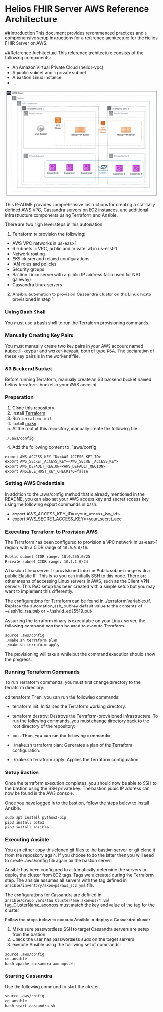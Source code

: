 # Helios FHIR Server AWS Reference Architecture

##Introduction
This document provides recommended practices and a comprehensive setup instructions for a reference architecture for the Helios FHIR Server on AWS.

##Reference Architecture
This reference architecture consists of the following components:
- An Amazon Virtual Private Cloud (helios-vpc)
- A public subnet and a private subnet
- A bastion Linux instance
- ...

![Helios FHIR Server AWS Reference Architecture](hfs-aws.png)

This README provides comprehensive instructions for creating a statically defined AWS VPC, Cassandra servers on EC2 instances, and additional infrastructure components using Terraform and Ansible.

There are two high level steps in this automation:

1. Terraform to provision the following:
* AWS VPC networks in us-east-1
* 6 subnets in VPC, public and private, all in us-east-1
* Network routing
* EKS cluster and related configurations
* IAM roles and policies
* Security groups
* Bastion Linux server with a public IP address (also used for NAT gateway)
* Cassandra Linux servers

2. Ansible automation to provision Cassandra cluster on the Linux hosts provisioned in step 1


### Using Bash Shell ###
You must use a bash shell to run the Terraform provisioning commands.

### Manually Creating Key Pairs ###
You must manually create two key pairs in your AWS account named kubectl1-keypair and worker-keypair, both of type RSA. The declaration of these key pairs is in the worker.tf file.


### S3 Backend Bucket ###
Before running Terraform, manually create an S3 backend bucket named helios-terraform-bucket in your AWS account.

### Preparation ###
1. Clone this repository.
2. Install [Terraform](https://developer.hashicorp.com/terraform/tutorials/aws-get-started/install-cli)
3. Run `terraform init`
4. Install [make](https://formulae.brew.sh/formula/make)
5. At the root of this repository, manually create the following file.
```
./.aws/config
```
4. Add the following content to ./.aws/config
```
export AWS_ACCESS_KEY_ID=<AWS_ACCESS_KEY_ID>
export AWS_SECRET_ACCESS_KEY=<AWS_SECRET_ACCESS_KEY>
export AWS_DEFAULT_REGION=<AWS_DEFAULT_REGION>
export ANSIBLE_HOST_KEY_CHECKING=false
```
### Setting AWS Credentials ###
In addition to the .aws/config method that is already mentioned in the README, you can also set your AWS access key and secret access key using the following export commands in bash:

* export AWS_ACCESS_KEY_ID=<your_access_key_id>
* export AWS_SECRET_ACCESS_KEY=<your_secret_acc


### Executing Terraform to Provision AWS ###
The Terraform has been configured to provision a VPC network in us-east-1 region, with a CIDR range of `10.0.0.0/16`.

```
Public subnet CIDR range: 10.0.255.0/25
Private subnet CIDR range: 10.0.1.0/24
```

A bastion Linux server is provisioned into the Public subnet range with a public Elastic IP. This is so you can initially SSH to this node. There are other means of accessing Linux servers in AWS, such as the Client VPN service. This PoC setup has been created with a simple setup but you may want to implement this differently.

The configurations for Terraform can be found in ./terraform/variables.tf.  Replace the automation_ssh_pubkey default value to the contents of ~/.ssh/id_rsa.pub or ~/.ssh/id_ed25519.pub

Assuming the terraform binary is executable on your Linux server, the following command can then be used to execute Terraform.

```
source .aws/config
./make.sh terraform plan
./make.sh terraform apply
```

The provisioning will take a while but the command execution should show the progress.

### Running Terraform Commands ###
To run Terraform commands, you must first change directory to the terraform directory:

cd terraform
Then, you can run the following commands:

* terraform init: Initializes the Terraform working directory.
* terraform destroy: Destroys the Terraform-provisioned infrastructure.
To run the following commands, you must change directory back to the root directory of the repository:

* cd ..
Then, you can run the following commands:

* ./make.sh terraform plan: Generates a plan of the Terraform configuration.
* ./make.sh terraform apply: Applies the Terraform configuration.

### Setup Bastion ###
Once the terraform execution completes, you should now be able to SSH to the bastion using the SSH private key. The bastion pubic IP address can now be found in the AWS console.

Once you have logged in to the bastion, follow the steps below to install Ansible.

```
sudo apt install python3-pip
pip3 install boto3
pip3 install ansible
```


### Executing Ansible ###
You can either copy this cloned git files to the bastion server, or git clone it from the repository again. If you choose to do the latter then you will need to create .aws/config file again on the bastion server.

Ansible has been configured to automatically determine the servers to deploy the cluster from EC2 tags. Tags were created during the Terraform step. The ansible assumes all servers with the tag defined in `ansible/inventory/axonops/aws_ec2.yml` file.

The configurations for Cassandra are defined in `ansible/group_vars/tag_ClusterName_axonops/*.yml`
tag_ClusterName_axonops must match the key and value of the tag for the cluster.


Follow the steps below to execute Ansible to deploy a Cassandra cluster

1. Make sure passwordless SSH to target Cassandra servers are setup from the bastion
2. Check the user has passwordless sudo on the target servers
3. execute Ansible using the following set of commands:
```
source .aws/config
cd ansible
bash apache-cassandra-axonops.sh
```



### Starting Cassandra ###
Use the following command to start the cluster.
```
source .aws/config
cd ansible
bash start-cassandra.sh
```
